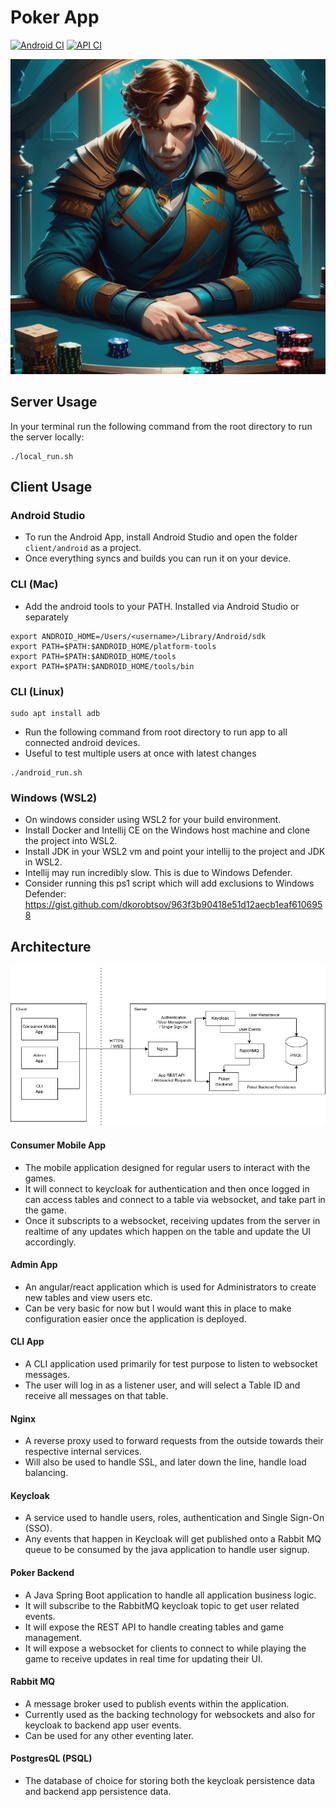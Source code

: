 # Poker App

[![Android CI](https://github.com/thomasbigger584/poker-app/actions/workflows/android.yml/badge.svg)](https://github.com/thomasbigger584/poker-app/actions/workflows/android.yml)
[![API CI](https://github.com/thomasbigger584/poker-app/actions/workflows/api.yml/badge.svg)](https://github.com/thomasbigger584/poker-app/actions/workflows/api.yml)

![logo.png](images/logo.png)

## Server Usage

In your terminal run the following command from the root directory to run the server locally:

```shell
./local_run.sh
```

## Client Usage

### Android Studio

- To run the Android App, install Android Studio and open the folder `client/android` as a project.
- Once everything syncs and builds you can run it on your device.

### CLI (Mac)

- Add the android tools to your PATH. Installed via Android Studio or separately

```shell
export ANDROID_HOME=/Users/<username>/Library/Android/sdk
export PATH=$PATH:$ANDROID_HOME/platform-tools
export PATH=$PATH:$ANDROID_HOME/tools
export PATH=$PATH:$ANDROID_HOME/tools/bin
```

### CLI (Linux)

```shell
sudo apt install adb
```

- Run the following command from root directory to run app to all connected android devices.
- Useful to test multiple users at once with latest changes

```shell
./android_run.sh
```

### Windows (WSL2)

- On windows consider using WSL2 for your build environment. 
- Install Docker and Intellij CE on the Windows host machine and clone the project into WSL2.
- Install JDK in your WSL2 vm and point your intellij to the project and JDK in WSL2.
- Intellij may run incredibly slow. This is due to Windows Defender. 
- Consider running this ps1 script which will add exclusions to Windows Defender: https://gist.github.com/dkorobtsov/963f3b90418e51d12aecb1eaf6106958

## Architecture

![PokerApp-Architecture.png](images/PokerApp-Architecture.png)

#### Consumer Mobile App

- The mobile application designed for regular users to interact with the games.
- It will connect to keycloak for authentication and then once logged in can access tables and connect to a table via
  websocket, and take part in the game.
- Once it subscripts to a websocket, receiving updates from the server in realtime of any updates which happen on the
  table and update the UI accordingly.

#### Admin App

- An angular/react application which is used for Administrators to create new tables and view users etc.
- Can be very basic for now but I would want this in place to make configuration easier once the application is
  deployed.

#### CLI App

- A CLI application used primarily for test purpose to listen to websocket messages.
- The user will log in as a listener user, and will select a Table ID and receive all messages on that table.

#### Nginx

- A reverse proxy used to forward requests from the outside towards their respective internal services.
- Will also be used to handle SSL, and later down the line, handle load balancing.

#### Keycloak

- A service used to handle users, roles, authentication and Single Sign-On (SSO).
- Any events that happen in Keycloak will get published onto a Rabbit MQ queue to be consumed by the java application to
  handle user signup.

#### Poker Backend

- A Java Spring Boot application to handle all application business logic.
- It will subscribe to the RabbitMQ keycloak topic to get user related events.
- It will expose the REST API to handle creating tables and game management.
- It will expose a websocket for clients to connect to while playing the game to receive updates in real time for
  updating their UI.

#### Rabbit MQ

- A message broker used to publish events within the application.
- Currently used as the backing technology for websockets and also for keycloak to backend app user events.
- Can be used for any other eventing later.

#### PostgresQL (PSQL)

- The database of choice for storing both the keycloak persistence data and backend app persistence data.

